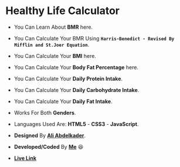 # Healthy Life Calculator

- You Can Learn About **BMR** here.

- You Can Calculate Your BMR Using **`Harris-Benedict - Revised By Mifflin and St.Joer Equation`**.

- You Can Calculate Your **BMI** here.

- You Can Calculate Your **Body Fat Percentage** here.

- You Can Calculate Your **Daily Protein Intake**.

- You Can Calculate Your **Daily Carbohydrate Intake**.

- You Can Calculate Your **Daily Fat Intake**.

- Works For Both **Genders**.

- Languages Used Are: **HTML5** - **CSS3** - **JavaScript**.

- **Designed** By [**Ali Abdelkader**](https://github.com/Ali-Abdelkader118/).

- **Developed/Coded** By [**Me**](https://github.com/PhilopaterHany) 😆

- [**Live Link**](https://philopaterhany.github.io/BMR-Calculator/index.html)
